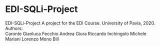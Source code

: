 # EDI-SQLi-Project
EDI-SQLi-Project A project for the EDI Course. 
University of Pavia, 2020.  
Authors:  
Caronte Gianluca 
Fecchio Andrea 
Giura Riccardo 
Inchingolo Michele 
Mariani Lorenzo 
Mono Bill
